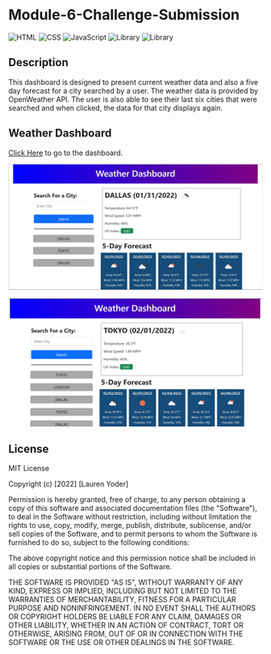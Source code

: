 # Module-6-Challenge-Submission

![HTML](https://img.shields.io/badge/language-HTML-orange)
![CSS](https://img.shields.io/badge/language-CSS-blue)
![JavaScript](https://img.shields.io/badge/language-JavaScript-yellow)
![Library](https://img.shields.io/badge/library-jQuery-blueviolet)
![Library](https://img.shields.io/badge/library-Moment.js-blueviolet)

## Description

This dashboard is designed to present current weather data and also a five day forecast for a city searched by a user. The weather data is provided by OpenWeather API. The user is also able to see their last six cities that were searched and when clicked, the data for that city displays again. 

## Weather Dashboard
[Click Here](https://lrodenyoder.github.io/Weather-Dashboard/) to go to the dashboard.

<p>
  <img src="./assets/images/weather-screenshot1.jpg" alt="Weather Dashboard webpage screenshot"/>
</p>
<p>
  <img src="./assets/images/weather-screenshot2.jpg" alt="Weather Dashboard webpage screenshot"/>
</p>

## License

MIT License

Copyright (c) [2022] [Lauren Yoder]

Permission is hereby granted, free of charge, to any person obtaining a copy
of this software and associated documentation files (the "Software"), to deal
in the Software without restriction, including without limitation the rights
to use, copy, modify, merge, publish, distribute, sublicense, and/or sell
copies of the Software, and to permit persons to whom the Software is
furnished to do so, subject to the following conditions:

The above copyright notice and this permission notice shall be included in all
copies or substantial portions of the Software.

THE SOFTWARE IS PROVIDED "AS IS", WITHOUT WARRANTY OF ANY KIND, EXPRESS OR
IMPLIED, INCLUDING BUT NOT LIMITED TO THE WARRANTIES OF MERCHANTABILITY,
FITNESS FOR A PARTICULAR PURPOSE AND NONINFRINGEMENT. IN NO EVENT SHALL THE
AUTHORS OR COPYRIGHT HOLDERS BE LIABLE FOR ANY CLAIM, DAMAGES OR OTHER
LIABILITY, WHETHER IN AN ACTION OF CONTRACT, TORT OR OTHERWISE, ARISING FROM,
OUT OF OR IN CONNECTION WITH THE SOFTWARE OR THE USE OR OTHER DEALINGS IN THE
SOFTWARE.